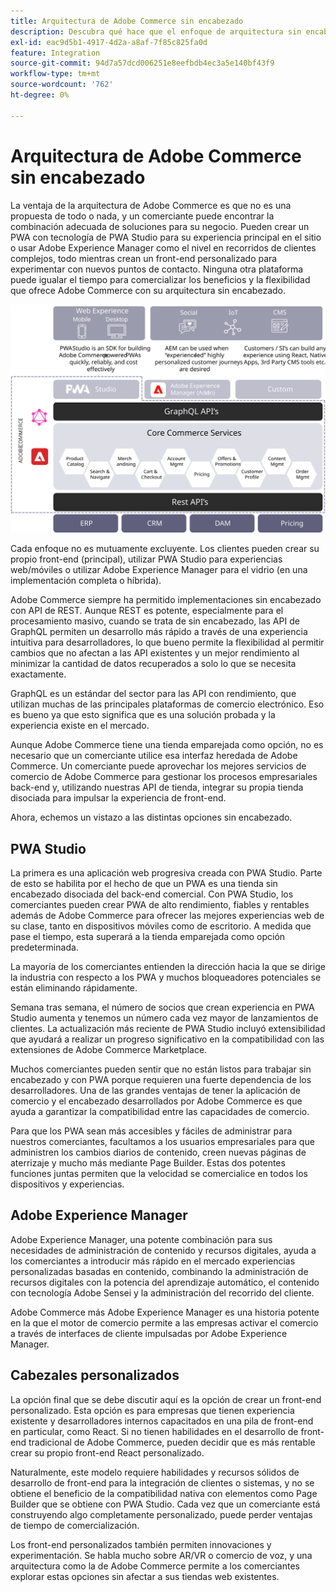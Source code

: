 ```yaml
---
title: Arquitectura de Adobe Commerce sin encabezado
description: Descubra qué hace que el enfoque de arquitectura sin encabezado de Adobe Commerce sea único.
exl-id: eac9d5b1-4917-4d2a-a8af-7f85c825fa0d
feature: Integration
source-git-commit: 94d7a57dcd006251e8eefbdb4ec3a5e140bf43f9
workflow-type: tm+mt
source-wordcount: '762'
ht-degree: 0%

---
```


# Arquitectura de Adobe Commerce sin encabezado

La ventaja de la arquitectura de Adobe Commerce es que no es una propuesta de todo o nada, y un comerciante puede encontrar la combinación adecuada de soluciones para su negocio. Pueden crear un PWA con tecnología de PWA Studio para su experiencia principal en el sitio o usar Adobe Experience Manager como el nivel en recorridos de clientes complejos, todo mientras crean un front-end personalizado para experimentar con nuevos puntos de contacto. Ninguna otra plataforma puede igualar el tiempo para comercializar los beneficios y la flexibilidad que ofrece Adobe Commerce con su arquitectura sin encabezado.

![Diagrama que muestra la arquitectura de tienda de Adobe Commerce sin encabezado](../../../assets/playbooks/headless-storefront-architecture.svg)

Cada enfoque no es mutuamente excluyente. Los clientes pueden crear su propio front-end (principal), utilizar PWA Studio para experiencias web/móviles o utilizar Adobe Experience Manager para el vidrio (en una implementación completa o híbrida).

Adobe Commerce siempre ha permitido implementaciones sin encabezado con API de REST. Aunque REST es potente, especialmente para el procesamiento masivo, cuando se trata de sin encabezado, las API de GraphQL permiten un desarrollo más rápido a través de una experiencia intuitiva para desarrolladores, lo que bueno permite la flexibilidad al permitir cambios que no afectan a las API existentes y un mejor rendimiento al minimizar la cantidad de datos recuperados a solo lo que se necesita exactamente.

GraphQL es un estándar del sector para las API con rendimiento, que utilizan muchas de las principales plataformas de comercio electrónico. Eso es bueno ya que esto significa que es una solución probada y la experiencia existe en el mercado.

Aunque Adobe Commerce tiene una tienda emparejada como opción, no es necesario que un comerciante utilice esa interfaz heredada de Adobe Commerce. Un comerciante puede aprovechar los mejores servicios de comercio de Adobe Commerce para gestionar los procesos empresariales back-end y, utilizando nuestras API de tienda, integrar su propia tienda disociada para impulsar la experiencia de front-end.

Ahora, echemos un vistazo a las distintas opciones sin encabezado.

## PWA Studio

La primera es una aplicación web progresiva creada con PWA Studio. Parte de esto se habilita por el hecho de que un PWA es una tienda sin encabezado disociada del back-end comercial. Con PWA Studio, los comerciantes pueden crear PWA de alto rendimiento, fiables y rentables además de Adobe Commerce para ofrecer las mejores experiencias web de su clase, tanto en dispositivos móviles como de escritorio. A medida que pase el tiempo, esta superará a la tienda emparejada como opción predeterminada.

La mayoría de los comerciantes entienden la dirección hacia la que se dirige la industria con respecto a los PWA y muchos bloqueadores potenciales se están eliminando rápidamente.

Semana tras semana, el número de socios que crean experiencia en PWA Studio aumenta y tenemos un número cada vez mayor de lanzamientos de clientes. La actualización más reciente de PWA Studio incluyó extensibilidad que ayudará a realizar un progreso significativo en la compatibilidad con las extensiones de Adobe Commerce Marketplace.

Muchos comerciantes pueden sentir que no están listos para trabajar sin encabezado y con PWA porque requieren una fuerte dependencia de los desarrolladores. Una de las grandes ventajas de tener la aplicación de comercio y el encabezado desarrollados por Adobe Commerce es que ayuda a garantizar la compatibilidad entre las capacidades de comercio.

Para que los PWA sean más accesibles y fáciles de administrar para nuestros comerciantes, facultamos a los usuarios empresariales para que administren los cambios diarios de contenido, creen nuevas páginas de aterrizaje y mucho más mediante Page Builder. Estas dos potentes funciones juntas permiten que la velocidad se comercialice en todos los dispositivos y experiencias.

## Adobe Experience Manager

Adobe Experience Manager, una potente combinación para sus necesidades de administración de contenido y recursos digitales, ayuda a los comerciantes a introducir más rápido en el mercado experiencias personalizadas basadas en contenido, combinando la administración de recursos digitales con la potencia del aprendizaje automático, el contenido con tecnología Adobe Sensei y la administración del recorrido del cliente.

Adobe Commerce más Adobe Experience Manager es una historia potente en la que el motor de comercio permite a las empresas activar el comercio a través de interfaces de cliente impulsadas por Adobe Experience Manager.

## Cabezales personalizados

La opción final que se debe discutir aquí es la opción de crear un front-end personalizado. Esta opción es para empresas que tienen experiencia existente y desarrolladores internos capacitados en una pila de front-end en particular, como React. Si no tienen habilidades en el desarrollo de front-end tradicional de Adobe Commerce, pueden decidir que es más rentable crear su propio front-end React personalizado.

Naturalmente, este modelo requiere habilidades y recursos sólidos de desarrollo de front-end para la integración de clientes o sistemas, y no se obtiene el beneficio de la compatibilidad nativa con elementos como Page Builder que se obtiene con PWA Studio. Cada vez que un comerciante está construyendo algo completamente personalizado, puede perder ventajas de tiempo de comercialización.

Los front-end personalizados también permiten innovaciones y experimentación. Se habla mucho sobre AR/VR o comercio de voz, y una arquitectura como la de Adobe Commerce permite a los comerciantes explorar estas opciones sin afectar a sus tiendas web existentes.

